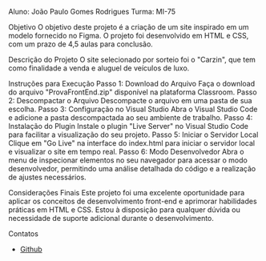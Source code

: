 Aluno: João Paulo Gomes Rodrigues
Turma: MI-75

Objetivo
O objetivo deste projeto é a criação de um site inspirado em um modelo fornecido no Figma. O projeto foi desenvolvido em HTML e CSS, com um prazo de 4,5 aulas para conclusão.

Descrição do Projeto
O site selecionado por sorteio foi o "Carzin", que tem como finalidade a venda e aluguel de veículos de luxo.

Instruções para Execução
Passo 1: Download do Arquivo
    Faça o download do arquivo "ProvaFrontEnd.zip" disponível na plataforma Classroom.
Passo 2: Descompactar o Arquivo
    Descompacte o arquivo em uma pasta de sua escolha.
Passo 3: Configuração no Visual Studio
    Abra o Visual Studio Code e adicione a pasta descompactada ao seu ambiente de trabalho.
Passo 4: Instalação do Plugin
    Instale o plugin "Live Server" no Visual Studio Code para facilitar a visualização do seu projeto.
Passo 5: Iniciar o Servidor Local
    Clique em "Go Live" na interface do index.html para iniciar o servidor local e visualizar o site em tempo real.
Passo 6: Modo Desenvolvedor
    Abra o menu de inspecionar elementos no seu navegador para acessar o modo desenvolvedor, permitindo uma análise detalhada do código e a realização de ajustes necessários.

Considerações Finais
Este projeto foi uma excelente oportunidade para aplicar os conceitos de desenvolvimento front-end e aprimorar habilidades práticas em HTML e CSS. Estou à disposição para qualquer dúvida ou necessidade de suporte adicional durante o desenvolvimento.

Contatos
- [Github](<https://github.com/JoaoPauloGR08>)
